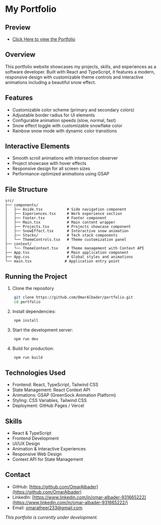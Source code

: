 # My Portfolio

## Preview

- [Click Here to view the Portfolio](https://portfolio-cyan-rho-34.vercel.app)

## Overview

This portfolio website showcases my projects, skills, and experiences as a software developer. Built with React and TypeScript, it features a modern, responsive design with customizable theme controls and interactive animations including a beautiful snow effect.

## Features

- Customizable color scheme (primary and secondary colors)
- Adjustable border radius for UI elements
- Configurable animation speeds (slow, normal, fast)
- Snow effect toggle with customizable snowflake color
- Rainbow snow mode with dynamic color transitions

## Interactive Elements

- Smooth scroll animations with intersection observer
- Project showcase with hover effects
- Responsive design for all screen sizes
- Performance-optimized animations using GSAP

## File Structure

```
src/
├── components/
│   ├── Aside.tsx           # Side navigation component
│   ├── Experiences.tsx     # Work experience section
│   ├── Footer.tsx          # Footer component
│   ├── Main.tsx            # Main content wrapper
│   ├── Projects.tsx        # Projects showcase component
│   ├── SnowEffect.tsx      # Interactive snow animation
│   ├── Stacks/             # Tech stack components
│   └── ThemeControls.tsx   # Theme customization panel
├── context/
│   └── ThemeContext.tsx    # Theme management with Context API
├── App.tsx                 # Main application component
├── App.css                 # Global styles and animations
└── main.tsx               # Application entry point
```

## Running the Project

1. Clone the repository

```bash
    git clone https://github.com/OmarAlbader/portfolio.git
    cd portfolio
```

2. Install dependencies:

```bash
    npm install
```

3. Start the development server:

```bash
    npm run dev
```

4. Build for production:

```bash
    npm run build
```

## Technologies Used

- Frontend: React, TypeScript, Tailwind CSS
- State Management: React Context API
- Animations: GSAP (GreenSock Animation Platform)
- Styling: CSS Variables, Tailwind CSS
- Deployment: GitHub Pages / Vercel

## Skills

- React & TypeScript
- Frontend Development
- UI/UX Design
- Animation & Interactive Experiences
- Responsive Web Design
- Context API for State Management

## Contact

- GitHub: [https://github.com/OmarAlbader](https://github.com/OmarAlbader)
- LinkedIn: [https://www.linkedin.com/in/omar-albader-931665222](https://www.linkedin.com/in/omar-albader-931665222/)
- Email: omaratheer233@gmail.com

_This portfolio is currently under development._
